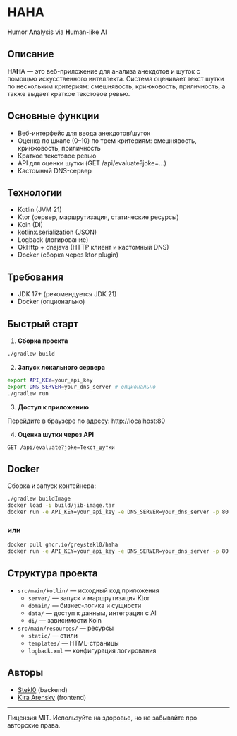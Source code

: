 # HAHA

**H**umor **A**nalysis via **H**uman-like **A**I

## Описание

**H**A**H**A — это веб-приложение для анализа анекдотов и шуток с помощью искусственного интеллекта. Система оценивает текст шутки по нескольким критериям: смешнявость, кринжовость, приличность, а также выдает краткое текстовое ревью.

## Основные функции
- Веб-интерфейс для ввода анекдотов/шуток
- Оценка по шкале (0–10) по трем критериям: смешнявость, кринжовость, приличность
- Краткое текстовое ревью
- API для оценки шутки (GET /api/evaluate?joke=...)
- Кастомный DNS-сервер

## Технологии
- Kotlin (JVM 21)
- Ktor (сервер, маршрутизация, статические ресурсы)
- Koin (DI)
- kotlinx.serialization (JSON)
- Logback (логирование)
- OkHttp + dnsjava (HTTP клиент и кастомный DNS)
- Docker (сборка через ktor plugin)

## Требования
- JDK 17+ (рекомендуется JDK 21)
- Docker (опционально)

## Быстрый старт

1. **Сборка проекта**

```sh
./gradlew build
```

2. **Запуск локального сервера**

```sh
export API_KEY=your_api_key
export DNS_SERVER=your_dns_server # опционально
./gradlew run
```

3. **Доступ к приложению**

Перейдите в браузере по адресу: http://localhost:80

4. **Оценка шутки через API**

```
GET /api/evaluate?joke=Текст_шутки
```

## Docker

Сборка и запуск контейнера:

```sh
./gradlew buildImage
docker load -i build/jib-image.tar
docker run -e API_KEY=your_api_key -e DNS_SERVER=your_dns_server -p 80:8080 haha-app # DNS_SERVER опционально
```
### или
```sh
docker pull ghcr.io/greystekl0/haha
docker run -e API_KEY=your_api_key -e DNS_SERVER=your_dns_server -p 80:8080 ghcr.io/greystekl0/haha # DNS_SERVER опционально
```

## Структура проекта
- `src/main/kotlin/` — исходный код приложения
  - `server/` — запуск и маршрутизация Ktor
  - `domain/` — бизнес-логика и сущности
  - `data/` — доступ к данным, интеграция с AI
  - `di/` — зависимости Koin
- `src/main/resources/` — ресурсы 
  - `static/` — стили
  - `templates/` — HTML-страницы
  - `logback.xml` — конфигурация логирования

## Авторы
- [Stekl0](https://github.com/stekl0) (backend)
- [Kira Arensky](https://github.com/KiraArensky) (frontend)

---

Лицензия MIT. Используйте на здоровье, но не забывайте про авторские права.